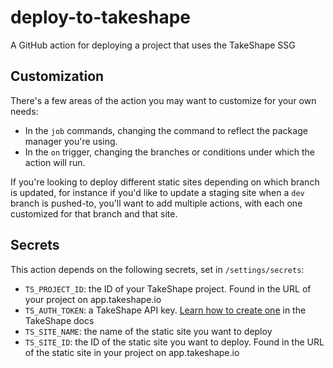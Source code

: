 # deploy-to-takeshape
A GitHub action for deploying a project that uses the TakeShape SSG

## Customization
There's a few areas of the action you may want to customize for your own needs:
* In the `job` commands, changing the command to reflect the package manager you're using.
* In the `on` trigger, changing the branches or conditions under which the action will run.

If you're looking to deploy different static sites depending on which branch is updated,
for instance if you'd like to update a staging site when a `dev` branch is pushed-to,
you'll want to add multiple actions, with each one customized for that branch and that site.

## Secrets
This action depends on the following secrets, set in `/settings/secrets`:
* `TS_PROJECT_ID`: the ID of your TakeShape project. Found in the URL of your project on app.takeshape.io
* `TS_AUTH_TOKEN`: a TakeShape API key. [Learn how to create one](https://www.takeshape.io/docs/creating-an-api-key/) in the TakeShape docs
* `TS_SITE_NAME`: the name of the static site you want to deploy
* `TS_SITE_ID`: the ID of the static site you want to deploy. Found in the URL of the static site in your project on app.takeshape.io

